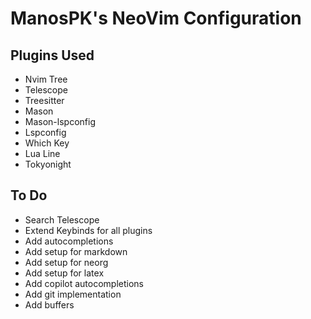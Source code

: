 # ManosPK's NeoVim Configuration

## Plugins Used
- Nvim Tree
- Telescope
- Treesitter
- Mason
- Mason-lspconfig
- Lspconfig
- Which Key
- Lua Line
- Tokyonight

## To Do
- Search Telescope
- Extend Keybinds for all plugins
- Add autocompletions
- Add setup for markdown
- Add setup for neorg
- Add setup for latex
- Add copilot autocompletions
- Add git implementation
- Add buffers
